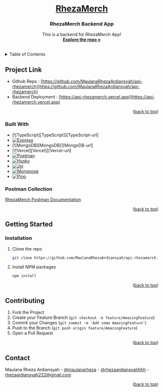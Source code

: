 <a name="rheza-top"></a>
<br />
<div align="center">
  <a href="https://api-rhezamerch.vercel.app/">
    <h1>RhezaMerch</h1>
  </a>

  <h3 align="center">RhezaMerch Backend App</h3>

  <p align="center">
    This is a backend for RhezaMerch App!
    <br />
    <a href="https://github.com/MaulanaRhezaArdiansyah/api-rhezamerch"><strong>Explore the repo »</strong></a>
    <br />
    <br />
  </p>
</div>

<!-- TABLE OF CONTENTS -->
<details>
  <summary>Table of Contents</summary>
  <ol>
    <li>
      <a href="#about-the-project">About The Project</a>
      <ul>
        <li><a href="#built-with">Built With</a></li>
      </ul>
    </li>
    <li>
      <a href="#getting-started">Getting Started</a>
      <ul>
        <li><a href="#installation">Installation</a></li>
      </ul>
    </li>
    <li><a href="#contributing">Contributing</a></li>
    <li><a href="#contact">Contact</a></li>
  </ol>
</details>


<!-- ABOUT THE PROJECT -->
## Project Link
* Github Repo : [https://github.com/MaulanaRhezaArdiansyah/api-rhezamerch](https://github.com/MaulanaRhezaArdiansyah/api-rhezamerch)
* Backend Deployment : [https://api-rhezamerch.vercel.app](https://api-rhezamerch.vercel.app)

<p align="right">(<a href="#rheza-top">back to top</a>)</p>



### Built With

* [![TypeScript][TypeScript]][TypeScript-url]
* [![Express][Express.js]][Express-url]
* [![MongoDB][MongoDB]][MongoDB-url]
* [![Vercel][Vercel]][Vercel-url]
* [![Postman][Postman]][Postman-url]
* [![Husky][Postman]][Postman-url]
* [![Joi][Postman]][Postman-url]
* [![Mongoose][Postman]][Postman-url]
* [![Pino][Postman]][Postman-url]



### Postman Collection

[RhezaMerch Postman Documentation](https://documenter.getpostman.com/view/23895523/2s93RRwZ2D)



<p align="right">(<a href="#rheza-top">back to top</a>)</p>



<!-- GETTING STARTED -->
## Getting Started


### Installation

1. Clone the repo
   ```sh
   git clone https://github.com/MaulanaRhezaArdiansyah/api-rhezamerch.git
   ```
2. Install NPM packages
   ```sh
   npm install
   ```

<p align="right">(<a href="#rheza-top">back to top</a>)</p>



<!-- CONTRIBUTING -->
## Contributing

1. Fork the Project
2. Create your Feature Branch (`git checkout -b feature/AmazingFeature`)
3. Commit your Changes (`git commit -m 'Add some AmazingFeature'`)
4. Push to the Branch (`git push origin feature/AmazingFeature`)
5. Open a Pull Request

<p align="right">(<a href="#rheza-top">back to top</a>)</p>



<!-- CONTACT -->
## Contact

Maulana Rheza Ardiansyah - [@maulanarheza](https://www.linkedin.com/in/maulanarheza/) - [@rhezaardiansyahhhh](https://instagram.com/rhezaardiansyahhhh) - rhezaardiansyah222@gmail.com

<p align="right">(<a href="#rheza-top">back to top</a>)</p>


<!-- LINKS -->
[product-screenshot]: https://fazzpay.up.railway.app/images/fazzpay-landing.png
[fazzpay-db-schema]: https://fazzpay.up.railway.app/images/db-schema.png
[Express.js]: https://img.shields.io/badge/Express.js-20232A?style=for-the-badge&logo=express&logoColor=61DAFB
[Express-url]: https://expressjs.com/
[Supabase]: https://img.shields.io/badge/Supabase-20232A?style=for-the-badge&logo=supabase&logoColor=61DAFB
[Supabase-url]: https://supabase.com/
[Cyclic]: https://img.shields.io/badge/Cyclic.sh-20232A?style=for-the-badge&logo=cyclic.sh&logoColor=61DAFB
[Cyclic-url]: http://www.cyclic.sh/
[Railway]: https://img.shields.io/badge/Railway-20232A?style=for-the-badge&logo=railway&logoColor=61DAFB
[Railway-url]: http://www.railway.app/
[PostgreSQL]: https://img.shields.io/badge/PostgreSQL-20232A?style=for-the-badge&logo=postgresql&logoColor=61DAFB
[PostgreSQL-url]: https://www.postgresql.org/
[Postman]: https://img.shields.io/badge/Postman-20232A?style=for-the-badge&logo=postman&logoColor=61DAFB
[Postman-url]: https://www.postman.com/
[DrawSQL]: https://img.shields.io/badge/Drawsql-20232A?style=for-the-badge&logo=drawSQL&logoColor=61DAFB
[Drawsql-url]: https://drawsql.app/



